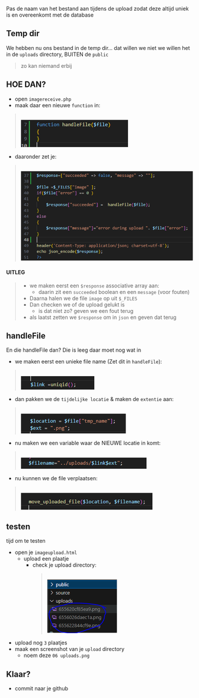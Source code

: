 Pas de naam van het bestand aan tijdens de upload zodat deze altijd uniek is en overeenkomt met de database

## Temp dir

We hebben nu ons bestand in de temp dir... dat willen we niet
we willen het in de `uploads` directory, BUITEN de `public`
> zo kan niemand erbij

## HOE DAN?

- open `imagereceive.php`
- maak daar een nieuwe `function` in:
> </br>![](img/handleFile.PNG)
- daaronder zet je:
> </br>![](img/filepick.PNG)

#### UITLEG
> - we maken eerst een `$response` associative array aan:
>   - daarin zit een `succeeded` boolean en een `message` (voor fouten)
> - Daarna halen we de file `image` op uit `$_FILES`
> - Dan checken we of de upload gelukt is 
>   - is dat niet zo? geven we een fout terug
> - als laatst zetten we `$response` om in `json` en geven dat terug

## handleFile

En die handleFile dan?
Die is leeg daar moet nog wat in

- we maken eerst een unieke file name (Zet dit in `handleFile`):
> </br>![](img/uniqid.PNG)
- dan pakken we de `tijdelijke locatie` & maken de `extentie` aan:
> </br>![](img/loc.PNG)

- nu maken we een variable waar de NIEUWE locatie in komt:
> </br>![](img/filename.PNG)

- nu kunnen we de file verplaatsen:
> </br>![](img/move.PNG)

## testen

tijd om te testen

- open je `imageupload.html`
    - upload een plaatje
        - check je upload directory:
            > </br>![](img/uploads.PNG)
- upload nog `3` plaatjes
- maak een screenshot van je `upload` directory
    - noem deze `06 uploads.png`

    
 ## Klaar?
- commit naar je github
